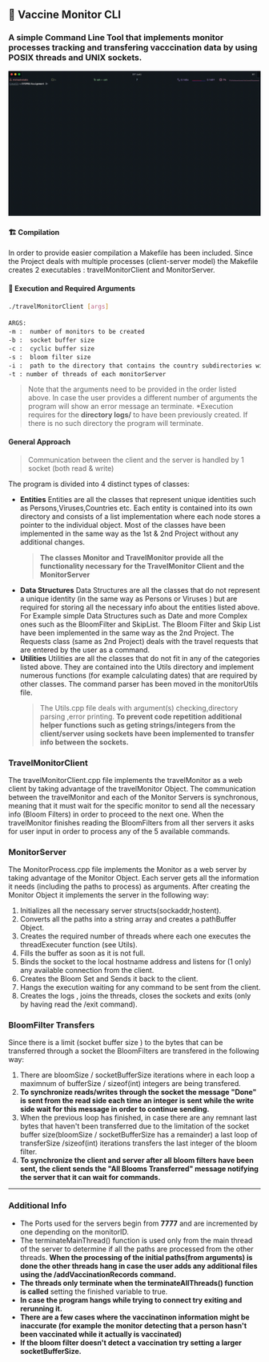 ## :syringe: Vaccine Monitor CLI 

### A simple Command Line Tool that implements monitor processes tracking and transfering vacccination data by using POSIX threads and UNIX sockets.

<img src='media/demo_1.gif' alt='Demo'> </img>


#### :building_construction: Compilation

In order to provide easier compilation a Makefile has been included. Since the Project deals with multiple processes (client-server model) the Makefile creates 2 executables : travelMonitorClient and  MonitorServer.


#### :runner: Execution and Required Arguments

```bash
./travelMonitorClient [args]

ARGS: 
-m :  number of monitors to be created
-b :  socket buffer size
-c :  cyclic buffer size
-s :  bloom filter size
-i :  path to the directory that contains the country subdirectories with vaccination records
-t : number of threads of each monitorServer

```

> Note that the arguments need to be provided in the order listed above. In case the user provides a different number of arguments the program will show an error message an terminate.
>*Execution requires for the **directory logs/** to have been previously created. If there is no such directory the program will terminate.

#### General Approach

> Communication between the client and the server is handled by 1 socket (both read & write)

The program is divided into 4 distinct types of classes:

- **Entities**
    Entities are all the classes that represent unique identities such as Persons,Viruses,Countries etc. Each entity is contained into its own directory and consists of a list implementation where each node stores a pointer to the individual object. Most of the classes have been implemented in the same way as the 1st & 2nd Project without any additional changes.
    > **The classes Monitor and TravelMonitor provide all the functionality necessary for the TravelMonitor Client and the MonitorServer**
- **Data Structures**
    Data Structures are all the classes that do not represent a unique identity (in the same way as Persons or Viruses ) but are required for storing all the necessary info about the entities listed above. For Example simple Data Structures such as Date and more Complex ones such as the BloomFilter and SkipList. The Bloom Filter and Skip List have been implemented in the same way as the 2nd Project. The Requests class (same as 2nd Project) deals with the travel requests that are entered by the user as a command.
- **Utilities**
    Utilities are all the classes that do not fit in any of the categories listed above.
    They are contained into the Utils directory and implement numerous functions (for example calculating dates) that are required by other classes. The command parser has been moved in the monitorUtils file.
    > The Utils.cpp file deals with argument(s) checking,directory parsing ,error printing.
    > **To prevent code repetition additional helper functions such as geting strings/integers from the client/server using sockets have been implemented to transfer info between the sockets.**



### TravelMonitorClient
The travelMonitorClient.cpp file implements the travelMonitor as a web client by taking advantage of the travelMonitor Object. The communication between the travelMonitor and each of the Monitor Servers is synchronous, meaning that it must wait for the specific monitor to send all the necessary info (Bloom Filters) in order to proceed to the next one. When the travelMonitor finishes reading the BloomFilters from all ther servers it asks for user input in order to process any of the 5 available commands.

### MonitorServer

The MonitorProcess.cpp file implements the Monitor as a web server by taking advantage of the Monitor Object. Each server gets all the information it needs (including the paths to process) as arguments. After creating the Monitor Object it implements the server in the following way:
1. Initializes all the necessary server structs(sockaddr,hostent).
2. Converts all the paths into a string array and creates a pathBuffer Object.
3. Creates the required number of threads where each one executes the threadExecuter function (see Utils).
4. Fills the buffer as soon as it is not full.
5. Binds the socket to the local hostname address and listens for (1 only) any available connection from the client.
6. Creates the Bloom Set and Sends it back to the client.
7. Hangs the execution waiting for any command to be sent from the client.
8. Creates the logs , joins the threads, closes the sockets and exits (only by having read the /exit command).


### BloomFilter Transfers

Since there is a limit (socket buffer size ) to the bytes that can be transferred through a socket the BloomFilters are transfered in the following way:
1. There are bloomSize / socketBufferSize  iterations where in each loop a maximnum of bufferSize / sizeof(int) integers are being transfered.
2. **To synchronize reads/writes through the socket the message "Done" is sent from the read side each time an integer is sent while the write side wait for this message in order to continue sending.**
3. When the previous loop has finished, in case there are any remnant last bytes that haven't been transferred due to the limitation of the socket buffer size(bloomSize / socketBufferSize has a remainder)  a last loop of transferSize /sizeof(int) iterations transfers the last integer of the bloom filter.
4. **To synchronize the client and server after all bloom filters have been sent, the client sends the "All Blooms Transferred" message notifying the server that it can wait for commands.**

--- 

### Additional Info

- The Ports used for the servers begin from **7777** and are incremented by one depending on the monitorID.
- The terminateMainThread() function is used only from the main thread of the server to determine if all the paths are processed from the other threads. **When the processing of the initial paths(from arguments) is done the other threads hang in case the user adds any additional files using the /addVaccinationRecords command.**
- **The threads only terminate when the terminateAllThreads() function is called** setting the finished variable to true.
- **In case the program hangs while trying to connect try exiting and rerunning it.**
- **There are a few cases where the vaccinatinon information might be inaccurate (for example the monitor detecting that a person hasn't been vaccinated while it actually is vaccinated)**
- **If the bloom filter doesn't detect a vaccination try setting a larger socketBufferSize.**